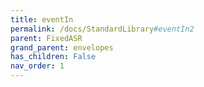 ```yaml
---
title: eventIn
permalink: /docs/StandardLibrary#eventIn2
parent: FixedASR
grand_parent: envelopes
has_children: False
nav_order: 1
---
```

